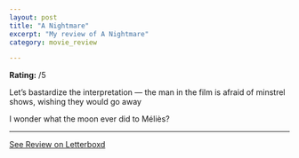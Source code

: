 ```yaml
---
layout: post
title: "A Nightmare"
excerpt: "My review of A Nightmare"
category: movie_review

---
```


**Rating:** /5

Let’s bastardize the interpretation — the man in the film is afraid of minstrel shows, wishing they would go away

I wonder what the moon ever did to Méliès?

<hr>

[See Review on Letterboxd](https://boxd.it/3XiFtp)
